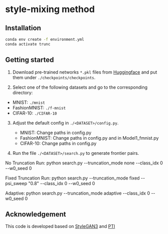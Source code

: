 # style-mixing method

## Installation

```bash
conda env create -f environment.yml
conda activate trunc
```

## Getting started

1. Download pre-trained networks `*.pkl` files from [Huggingface](https://huggingface.co/awafa/cSG2) and put them under `./checkpoints/checkpoints`.

2. Select one of the following datasets and go to the corresponding directory:
  - MNIST: `./mnist` 
  - FashionMNIST: `./f-mnist` 
  - CIFAR-10: `./CIFAR-10` 

3. Adjust the default config in `./<DATASET>/config.py`.
   - MNIST: Change paths in config.py
   - FashionMNIST: Change paths in config.py and in Model1_fmnist.py
   - CIFAR-10: Change paths in config.py
   
5. Run the file `./<DATASET>/search.py` to generate frontier pairs.


No Truncation Run: python search.py --truncation_mode none --class_idx 0 --w0_seed 0

Fixed Truncation Run: python search.py --truncation_mode fixed --psi_sweep "0.8" --class_idx 0 --w0_seed 0

Adaptive: python search.py --truncation_mode adaptive --class_idx 0 --w0_seed 0




## Acknowledgement

This code is developed based on [StyleGAN3](https://github.com/NVlabs/stylegan3) and [PTI](https://github.com/tianhaoxie/DragGAN_PTI/tree/27a9821085ce4d9b788aaf4bbb52b9b982b25bcd?tab=readme-ov-file)
